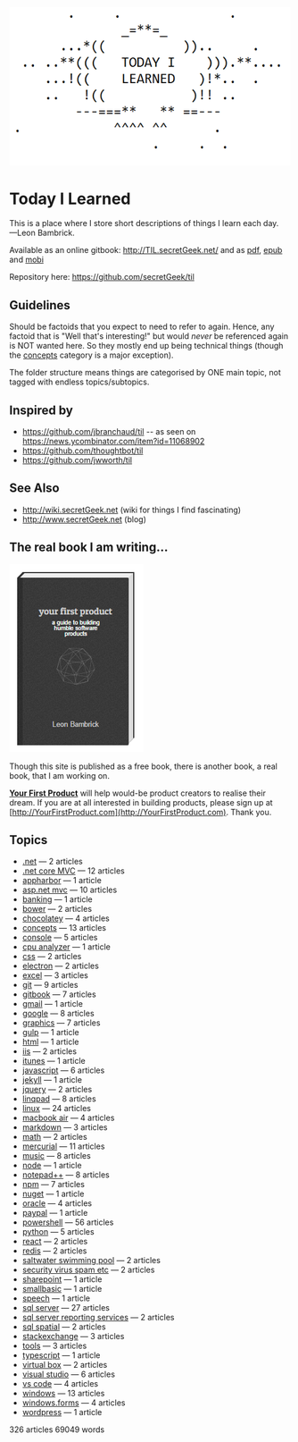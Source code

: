 ![Today I Learned](today_i_learned.png)


# Today I Learned

This is a place where I store short descriptions of things I learn each day.
<br />&mdash;Leon Bambrick.

Available as an online gitbook: http://TIL.secretGeek.net/ and as [pdf](https://www.gitbook.com/download/pdf/book/secretgeek/til), [epub](https://www.gitbook.com/download/epub/book/secretgeek/til) and [mobi](https://www.gitbook.com/download/mobi/book/secretgeek/til)

Repository here: https://github.com/secretGeek/til

## Guidelines

Should be factoids that you expect to need to refer to again. Hence, any factoid that is "Well that's interesting!" but would *never* be referenced again is NOT wanted here. So they mostly end up being technical things (though the [concepts](concepts/01_summary.md) category is a major exception).

The folder structure means things are categorised by ONE main topic, not tagged with endless topics/subtopics.

## Inspired by

 * https://github.com/jbranchaud/til -- as seen on https://news.ycombinator.com/item?id=11068902
 * https://github.com/thoughtbot/til
 * https://github.com/jwworth/til

## See Also

 * http://wiki.secretGeek.net (wiki for things I find fascinating)
 * http://www.secretGeek.net (blog)
 
## The real book I am writing...

<p><a href='http://YourFirstProduct.com'><img src='yfp_book.png' title='Your First Product' alt='Your First Product' /></a></p>

Though this site is published as a free book, there is another book, a real book, that I am working on.
 
**[Your First Product](http://YourFirstProduct.com)** will help would-be product creators to realise their dream. If you are at all interested in building products, please sign up at [http://YourFirstProduct.com](http://YourFirstProduct.com). Thank you.







## Topics

 * [.net](.net/01_summary.md) &mdash; 2 articles
 * [.net core MVC](.net_core_MVC/01_summary.md) &mdash; 12 articles
 * [appharbor](appharbor/01_summary.md) &mdash; 1 article
 * [asp.net mvc](asp.net_mvc/01_summary.md) &mdash; 10 articles
 * [banking](banking/01_summary.md) &mdash; 1 article
 * [bower](bower/01_summary.md) &mdash; 2 articles
 * [chocolatey](chocolatey/01_summary.md) &mdash; 4 articles
 * [concepts](concepts/01_summary.md) &mdash; 13 articles
 * [console](console/01_summary.md) &mdash; 5 articles
 * [cpu analyzer](cpu_analyzer/01_summary.md) &mdash; 1 article
 * [css](css/01_summary.md) &mdash; 2 articles
 * [electron](electron/01_summary.md) &mdash; 2 articles
 * [excel](excel/01_summary.md) &mdash; 3 articles
 * [git](git/01_summary.md) &mdash; 9 articles
 * [gitbook](gitbook/01_summary.md) &mdash; 7 articles
 * [gmail](gmail/01_summary.md) &mdash; 1 article
 * [google](google/01_summary.md) &mdash; 8 articles
 * [graphics](graphics/01_summary.md) &mdash; 7 articles
 * [gulp](gulp/01_summary.md) &mdash; 1 article
 * [html](html/01_summary.md) &mdash; 1 article
 * [iis](iis/01_summary.md) &mdash; 2 articles
 * [itunes](itunes/01_summary.md) &mdash; 1 article
 * [javascript](javascript/01_summary.md) &mdash; 6 articles
 * [jekyll](jekyll/01_summary.md) &mdash; 1 article
 * [jquery](jquery/01_summary.md) &mdash; 2 articles
 * [linqpad](linqpad/01_summary.md) &mdash; 8 articles
 * [linux](linux/01_summary.md) &mdash; 24 articles
 * [macbook air](macbook_air/01_summary.md) &mdash; 4 articles
 * [markdown](markdown/01_summary.md) &mdash; 3 articles
 * [math](math/01_summary.md) &mdash; 2 articles
 * [mercurial](mercurial/01_summary.md) &mdash; 11 articles
 * [music](music/01_summary.md) &mdash; 8 articles
 * [node](node/01_summary.md) &mdash; 1 article
 * [notepad++](notepad++/01_summary.md) &mdash; 8 articles
 * [npm](npm/01_summary.md) &mdash; 7 articles
 * [nuget](nuget/01_summary.md) &mdash; 1 article
 * [oracle](oracle/01_summary.md) &mdash; 4 articles
 * [paypal](paypal/01_summary.md) &mdash; 1 article
 * [powershell](powershell/01_summary.md) &mdash; 56 articles
 * [python](python/01_summary.md) &mdash; 5 articles
 * [react](react/01_summary.md) &mdash; 2 articles
 * [redis](redis/01_summary.md) &mdash; 2 articles
 * [saltwater swimming pool](saltwater_swimming_pool/01_summary.md) &mdash; 2 articles
 * [security virus spam etc](security_virus_spam_etc/01_summary.md) &mdash; 2 articles
 * [sharepoint](sharepoint/01_summary.md) &mdash; 1 article
 * [smallbasic](smallbasic/01_summary.md) &mdash; 1 article
 * [speech](speech/01_summary.md) &mdash; 1 article
 * [sql server](sql_server/01_summary.md) &mdash; 27 articles
 * [sql server reporting services](sql_server_reporting_services/01_summary.md) &mdash; 2 articles
 * [sql spatial](sql_spatial/01_summary.md) &mdash; 2 articles
 * [stackexchange](stackexchange/01_summary.md) &mdash; 3 articles
 * [tools](tools/01_summary.md) &mdash; 3 articles
 * [typescript](typescript/01_summary.md) &mdash; 1 article
 * [virtual box](virtual_box/01_summary.md) &mdash; 2 articles
 * [visual studio](visual_studio/01_summary.md) &mdash; 6 articles
 * [vs code](vs_code/01_summary.md) &mdash; 4 articles
 * [windows](windows/01_summary.md) &mdash; 13 articles
 * [windows.forms](windows.forms/01_summary.md) &mdash; 4 articles
 * [wordpress](wordpress/01_summary.md) &mdash; 1 article

326 articles
69049 words
